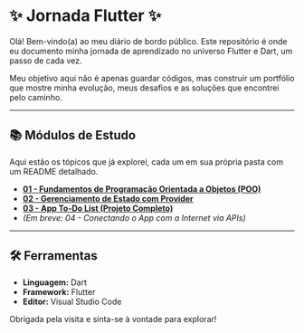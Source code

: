 # ✨ Jornada Flutter ✨

Olá! Bem-vindo(a) ao meu diário de bordo público. Este repositório é onde eu documento minha jornada de aprendizado no universo Flutter e Dart, um passo de cada vez.

Meu objetivo aqui não é apenas guardar códigos, mas construir um portfólio que mostre minha evolução, meus desafios e as soluções que encontrei pelo caminho.

---

## 📚 Módulos de Estudo

Aqui estão os tópicos que já explorei, cada um em sua própria pasta com um README detalhado.

* **[01 - Fundamentos de Programação Orientada a Objetos (POO)](./01-fundamentos-poo)**
* **[02 - Gerenciamento de Estado com Provider](./02-gerenciamento-estado-provider)**
* **[03 - App To-Do List (Projeto Completo)](./03-app-lista-de-tarefas)**
* *(Em breve: 04 - Conectando o App com a Internet via APIs)*

---

## 🛠️ Ferramentas

* **Linguagem:** Dart
* **Framework:** Flutter
* **Editor:** Visual Studio Code

Obrigada pela visita e sinta-se à vontade para explorar!